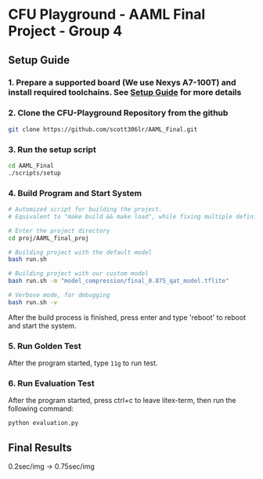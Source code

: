 # CFU Playground - AAML Final Project - Group 4

## Setup Guide

### 1. Prepare a supported board (We use Nexys A7-100T) and install required toolchains. See [Setup Guide](https://www.xilinx.com/support/download/index.html/content/xilinx/en/downloadNav/vivado-design-tools/archive.html) for more details

### 2. Clone the CFU-Playground Repository from the github

``` bash
git clone https://github.com/scott306lr/AAML_Final.git
```

### 3. Run the setup script

``` bash
cd AAML_Final
./scripts/setup
```

### 4. Build Program and Start System

``` bash
# Automized script for building the project.
# Equivalent to "make build && make load", while fixing multiple definition of a non-constant variable.

# Enter the project directory
cd proj/AAML_final_proj

# Building project with the default model
bash run.sh

# Building project with our custom model
bash run.sh -m "model_compression/final_0.875_qat_model.tflite"

# Verbose mode, for debugging
bash run.sh -v
``````

After the build process is finished, press enter and type 'reboot' to reboot and start the system.

### 5. Run Golden Test

After the program started, type ```11g``` to run test.

### 6. Run Evaluation Test

After the program started, press ctrl+c to leave litex-term, then run the following command:

``` bash
python evaluation.py
```

## Final Results
0.2sec/img -> 0.75sec/img
